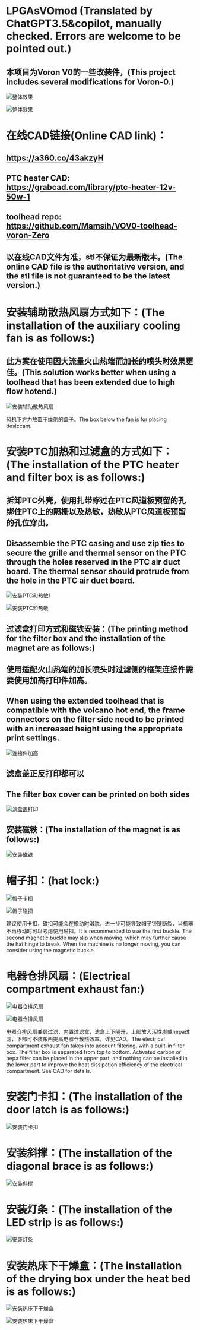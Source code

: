 # LPGAsVOmod (Translated by ChatGPT3.5&copilot, manually checked. Errors are welcome to be pointed out.)

## 本项目为Voron V0的一些改装件，(This project includes several modifications for Voron-0.)

![整体效果](/img/整体效果CAD.jpg "整体效果")

![整体效果](/img/整体效果CAD_back.jpg "整体效果")

# 在线CAD链接(Online CAD link)：
## https://a360.co/43akzyH
## PTC heater CAD: https://grabcad.com/library/ptc-heater-12v-50w-1
## toolhead repo: https://github.com/Mamsih/VOV0-toolhead-voron-Zero 
## 以在线CAD文件为准，stl不保证为最新版本。(The online CAD file is the authoritative version, and the stl file is not guaranteed to be the latest version.)


# 安装辅助散热风扇方式如下：(The installation of the auxiliary cooling fan is as follows:)
## 此方案在使用因大流量火山热端而加长的喷头时效果更佳。(This solution works better when using a toolhead that has been extended due to high flow hotend.)

![安装辅助散热风扇](/img/安装辅助散热风扇.jpg "安装辅助散热风扇")

风机下方为放置干燥剂的盒子。The box below the fan is for placing desiccant.

# 安装PTC加热和过滤盒的方式如下：(The installation of the PTC heater and filter box is as follows:)

## 拆卸PTC外壳，使用扎带穿过在PTC风道板预留的孔绑住PTC上的隔栅以及热敏，热敏从PTC风道板预留的孔位穿出。
## Disassemble the PTC casing and use zip ties to secure the grille and thermal sensor on the PTC through the holes reserved in the PTC air duct board. The thermal sensor should protrude from the hole in the PTC air duct board.

![安装PTC和热敏1](/img/安装PTC和热敏1.jpg "安装PTC和热敏1")

![安装PTC和热敏](/img/安装PTC和热敏.jpg "安装PTC和热敏")

## 过滤盒打印方式和磁铁安装：(The printing method for the filter box and the installation of the magnet are as follows:)

## 使用适配火山热端的加长喷头时过滤侧的框架连接件需要使用加高打印件加高。
## When using the extended toolhead that is compatible with the volcano hot end, the frame connectors on the filter side need to be printed with an increased height using the appropriate print settings.
![连接件加高](/img/框架连接件加高.jpg "连接件加高")

## 滤盒盖正反打印都可以 
## The filter box cover can be printed on both sides
![滤盒盖打印](/img/IMG_20230513_212849.jpg "滤盒盖打印")

## 安装磁铁：(The installation of the magnet is as follows:)

![安装磁铁](/img/IMG_20230513_213003.jpg "安装磁铁")

# 帽子扣：(hat lock:)

![帽子卡扣](/img/帽子卡扣.jpg "帽子卡扣")

![帽子磁扣](/img/帽子磁扣.jpg "帽子锁扣")

建议使用卡扣，磁扣可能会在搬动时滑脱，进一步可能导致帽子铰链断裂，当机器不再移动时可以考虑使用磁扣。It is recommended to use the first buckle. The second magnetic buckle may slip when moving, which may further cause the hat hinge to break. When the machine is no longer moving, you can consider using the magnetic buckle.

# 电器仓排风扇：(Electrical compartment exhaust fan:)

![电器仓排风扇](/img/电器仓排风扇.jpg "电器仓排风扇")

![电器仓排风扇](/img/电器仓排风扇1.jpg "电器仓排风扇")

电器仓排风扇兼顾过滤，内置过滤盒，滤盒上下隔开，上部放入活性炭或hepa过滤，下部可不装东西提高电器仓散热效率，详见CAD。The electrical compartment exhaust fan takes into account filtering, with a built-in filter box. The filter box is separated from top to bottom. Activated carbon or hepa filter can be placed in the upper part, and nothing can be installed in the lower part to improve the heat dissipation efficiency of the electrical compartment. See CAD for details.

# 安装门卡扣：(The installation of the door latch is as follows:)

![安装门卡扣](/img/IMG_20230617_192143.jpg "安装门卡扣")

# 安装斜撑：(The installation of the diagonal brace is as follows:)

![安装斜撑](/img/斜撑安装.jpg "安装斜撑")

# 安装灯条：(The installation of the LED strip is as follows:)

![安装灯条](/img/灯条安装.jpg "安装灯条")

# 安装热床下干燥盒：(The installation of the drying box under the heat bed is as follows:)

![安装热床下干燥盒](/img/IMG_20230730_180736.jpg "安装热床下干燥盒")

![安装热床下干燥盒](/img/IMG_20230730_181725.jpg "安装热床下干燥盒")

